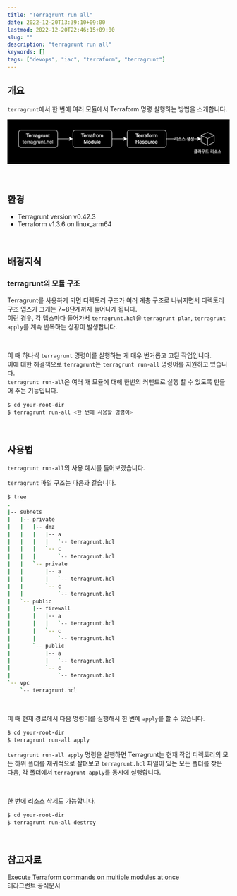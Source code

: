 ```yaml
---
title: "Terragrunt run all"
date: 2022-12-20T13:39:10+09:00
lastmod: 2022-12-20T22:46:15+09:00
slug: ""
description: "terragrunt run all"
keywords: []
tags: ["devops", "iac", "terraform", "terragrunt"]
---
```


## 개요

`terragrunt`에서 한 번에 여러 모듈에서 Terraform 명령 실행하는 방법을 소개합니다.

![Terragrunt 동작방식](./1.png)

&nbsp;

## 환경

- Terragrunt version v0.42.3
- Terraform v1.3.6 on linux_arm64

&nbsp;

## 배경지식

### terragrunt의 모듈 구조

Terragrunt를 사용하게 되면 디렉토리 구조가 여러 계층 구조로 나눠지면서 디렉토리 구조 뎁스가 크게는 7~8단계까지 늘어나게 됩니다.  
이런 경우, 각 뎁스마다 들어가서 `terragrunt.hcl`을 `terragrunt plan`, `terragrunt apply`를 계속 반복하는 상황이 발생합니다.

&nbsp;

이 때 하나씩 `terragrunt` 명령어를 실행하는 게 매우 번거롭고 고된 작업입니다.  
이에 대한 해결책으로 `terragrunt`는 `terragrunt run-all` 명령어를 지원하고 있습니다.  
`terragrunt run-all`은 여러 개 모듈에 대해 한번의 커맨드로 실행 할 수 있도록 만들어 주는 기능입니다.

```bash
$ cd your-root-dir
$ terragrunt run-all <한 번에 사용할 명령어>
```

&nbsp;

## 사용법

`terragrunt run-all`의 사용 예시를 들어보겠습니다.

`terragrunt` 파일 구조는 다음과 같습니다.

```bash
$ tree
.
|-- subnets
|   |-- private
|   |   |-- dmz
|   |   |   |-- a
|   |   |   |   `-- terragrunt.hcl
|   |   |   `-- c
|   |   |       `-- terragrunt.hcl
|   |   `-- private
|   |       |-- a
|   |       |   `-- terragrunt.hcl
|   |       `-- c
|   |           `-- terragrunt.hcl
|   `-- public
|       |-- firewall
|       |   |-- a
|       |   |   `-- terragrunt.hcl
|       |   `-- c
|       |       `-- terragrunt.hcl
|       `-- public
|           |-- a
|           |   `-- terragrunt.hcl
|           `-- c
|               `-- terragrunt.hcl
`-- vpc
    `-- terragrunt.hcl
```

&nbsp;

이 때 현재 경로에서 다음 명령어를 실행해서 한 번에 `apply`를 할 수 있습니다.

```bash
$ cd your-root-dir
$ terragrunt run-all apply
```

`terragrunt run-all apply` 명령을 실행하면 Terragrunt는 현재 작업 디렉토리의 모든 하위 폴더를 재귀적으로 살펴보고 `terragrunt.hcl` 파일이 있는 모든 폴더를 찾은 다음, 각 폴더에서 `terragrunt apply`를 동시에 실행합니다.

&nbsp;

한 번에 리소스 삭제도 가능합니다.

```bash
$ cd your-root-dir
$ terragrunt run-all destroy
```

&nbsp;

## 참고자료

[Execute Terraform commands on multiple modules at once](https://terragrunt.gruntwork.io/docs/features/execute-terraform-commands-on-multiple-modules-at-once/)  
테라그런트 공식문서
